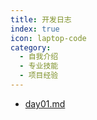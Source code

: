 ```yaml
---
title: 开发日志
index: true
icon: laptop-code
category:
  - 自我介绍
  - 专业技能
  - 项目经验
---
```


- [day01.md](day01.md)